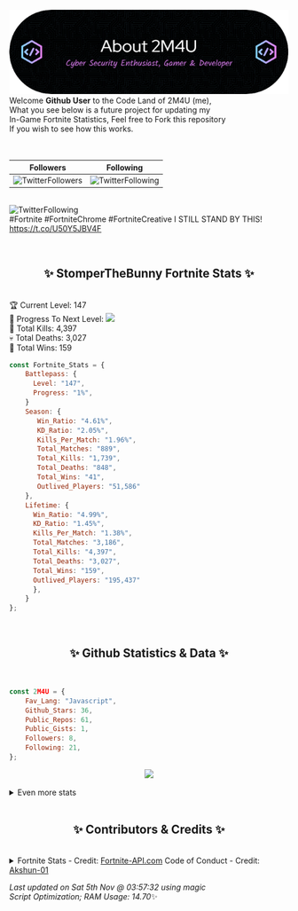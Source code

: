 
  ![Header](./src/github-banner.png)
  <br>
  Welcome **Github User** to the Code Land of 2M4U (me),<br>
  What you see below is a future project for updating my<br>
  In-Game Fortnite Statistics, Feel free to Fork this repository<br>
  If you wish to see how this works.
  <br><br>
  <br>
  
  | Followers  | Following |
  | ---------- |:---------:|
  | ![TwitterFollowers](https://img.shields.io/badge/Twitter%20Followers-79-blue)  | ![TwitterFollowing](https://img.shields.io/badge/Twitter%20Following-218-blue)  |


  <br>![TwitterFollowing](https://img.shields.io/badge/Latest%20Tweet--blue)<br>
  #Fortnite #FortniteChrome #FortniteCreative I STILL STAND BY THIS! https://t.co/U50Y5JBV4F
   
  <br><h2 align="center"> ✨ StomperTheBunny Fortnite Stats ✨</h2><br>
  🏆 Current Level: 147<br>
  🎉 Progress To Next Level: ![](https://geps.dev/progress/1)<br>
  🎯 Total Kills: 4,397<br>
  💀 Total Deaths: 3,027<br>
  👑 Total Wins: 159<br>

```js
const Fortnite_Stats = {
    Battlepass: {
      Level: "147",
      Progress: "1%",    
    }
    Season: { 
       Win_Ratio: "4.61%",
       KD_Ratio: "2.05%",
       Kills_Per_Match: "1.96%",
       Total_Matches: "889",
       Total_Kills: "1,739",
       Total_Deaths: "848",
       Total_Wins: "41",
       Outlived_Players: "51,586"
    },
    Lifetime: {
      Win_Ratio: "4.99%",
      KD_Ratio: "1.45%",
      Kills_Per_Match: "1.38%",
      Total_Matches: "3,186",
      Total_Kills: "4,397",
      Total_Deaths: "3,027",
      Total_Wins: "159",
      Outlived_Players: "195,437"
      },
    }
}; 
```


<br><h2 align="center"> ✨ Github Statistics & Data ✨</h2><br>

```js
const 2M4U = {
    Fav_Lang: "Javascript",
    Github_Stars: 36,
    Public_Repos: 61,
    Public_Gists: 1,
    Followers: 8,
    Following: 21,
}; 
```

<p align="center">
<img src="https://github-readme-streak-stats.herokuapp.com/?user=2M4U&theme=tokyonight">
</p>
<details>
  <summary>
      Even more stats
  </summary>
  <p align="center">
    <img src="https://github-profile-trophy.vercel.app/?username=2M4U&theme=dracula">
    <img src="https://github-readme-stats.vercel.app/api?username=2M4U&theme=tokyonight&count_private=true&show_icons=true&include_all_commits=true">
  </p>
</details>
<br><h2 align="center"> ✨ Contributors & Credits ✨</h2><br>
<details>
  <summary>
      Fortnite Stats - Credit: <a href="https://fortnite-api.com/?utm_source=github.com/2M4U/2M4U">Fortnite-API.com</a>
      Code of Conduct - Credit: <a href="https://github.com/Akshun-01">Akshun-01</a>
  </summary>
</details>

<!-- Last updated on Sat Nov 05 2022 03:57:32 GMT+0000 (Coordinated Universal Time) ;-;-->
<i>Last updated on  Sat 5th Nov @ 03:57:32 using magic<br>
Script Optimization; RAM Usage: 14.70</i>✨